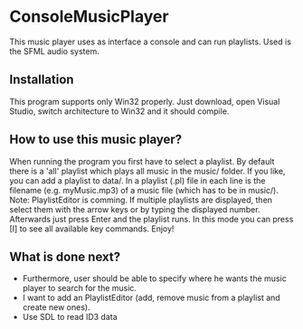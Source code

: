 # ConsoleMusicPlayer

This music player uses as interface a console and can run playlists. Used is the SFML audio system.

## Installation
This program supports only Win32 properly. Just download, open Visual Studio, switch architecture to Win32 and it should compile.

## How to use this music player?
When running the program you first have to select a playlist. By default there is a 'all' playlist which plays all
music in the music/ folder. If you like, you can add a playlist to data/. In a playlist (.pl) file in each
line is the filename (e.g. myMusic.mp3) of a music file (which has to be in music/). Note: PlaylistEditor is comming.
If multiple playlists are displayed, then select them with the arrow keys or by typing the displayed number. Afterwards
just press Enter and the playlist runs. In this mode you can press [I] to see all available key commands.
Enjoy!

## What is done next?
- Furthermore, user should be able to specify where he wants the music player to search for the music.
- I want to add an PlaylistEditor (add, remove music from a playlist and create new ones).
- Use SDL to read ID3 data
